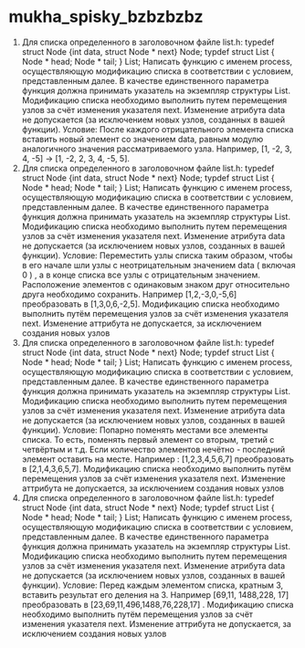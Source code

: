 # mukha_spisky_bzbzbzbz
1) Для списка определенного в заголовочном файле list.h: typedef struct Node {int data, struct Node * next} Node; typdef struct List { Node * head; Node * tail; } List; Написать функцию с именем process, осуществляющую модификацию списка в соответствии с условием, представленным далее. В качестве единственного параметра функция должна принимать указатель на экземпляр структуры List. Модификацию списка необходимо выполнить путем перемещения узлов за счёт изменения указателя next. Изменение атрибута data не допускается (за исключением новых узлов, созданных в вашей функции). Условие: После каждого отрицательного элемента списка вставить новый элемент со значением data, равным модулю аналогичного значения рассматриваемого узла. Например, [1, -2, 3, 4, -5] -> [1, -2, 2, 3, 4, -5, 5].
2) Для списка определенного в заголовочном файле list.h: typedef struct Node {int data, struct Node * next} Node; typdef struct List { Node * head; Node * tail; } List; Написать функцию с именем process, осуществляющую модификацию списка в соответствии с условием, представленным далее. В качестве единственного параметра функция должна принимать указатель на экземпляр структуры List. Модификацию списка необходимо выполнить путем перемещения узлов за счёт изменения указателя next. Изменение атрибута data не допускается (за исключением новых узлов, созданных в вашей функции). Условие: Переместить узлы списка таким образом, чтобы в его начале шли узлы с неотрицательным значением data ( включая 0 ) , а в конце списка все узлы с отрицательным значением. Расположение элементов с одинаковым знаком друг относительно друга необходимо сохранить. Например [1,2,-3,0,-5,6] преобразовать в [1,3,0,6,-2,5]. Модификацию списка необходимо выполнить путём перемещения узлов за счёт изменения указателя next. Изменение аттрибута не допускается, за исключением создания новых узлов
3) Для списка определенного в заголовочном файле list.h: typedef struct Node {int data, struct Node * next} Node; typdef struct List { Node * head; Node * tail; } List; Написать функцию с именем process, осуществляющую модификацию списка в соответствии с условием, представленным далее. В качестве единственного параметра функция должна принимать указатель на экземпляр структуры List. Модификацию списка необходимо выполнить путем перемещения узлов за счёт изменения указателя next. Изменение атрибута data не допускается (за исключением новых узлов, созданных в вашей функции). Условие: Попарно поменять местами все элементы списка. То есть, поменять первый элемент со вторым, третий с четвёртым и т.д. Если количество элементов нечётно - последний элемент оставить на месте. Например : [1,2,3,4,5,6,7] преобразовать в [2,1,4,3,6,5,7]. Модификацию списка необходимо выполнить путём перемещения узлов за счёт изменения указателя next. Изменение аттрибута не допускается, за исключением создания новых узлов
4) Для списка определенного в заголовочном файле list.h: typedef struct Node {int data, struct Node * next} Node; typdef struct List { Node * head; Node * tail; } List; Написать функцию с именем process, осуществляющую модификацию списка в соответствии с условием, представленным далее. В качестве единственного параметра функция должна принимать указатель на экземпляр структуры List. Модификацию списка необходимо выполнить путем перемещения узлов за счёт изменения указателя next. Изменение атрибута data не допускается (за исключением новых узлов, созданных в вашей функции). Условие: Перед каждым элементом списка, кратным 3, вставить результат его деления на 3. Например [69,11, 1488,228, 17] преобразовать в [23,69,11,496,1488,76,228,17] . Модификацию списка необходимо выполнить путём перемещения узлов за счёт изменения указателя next. Изменение аттрибута не допускается, за исключением создания новых узлов
